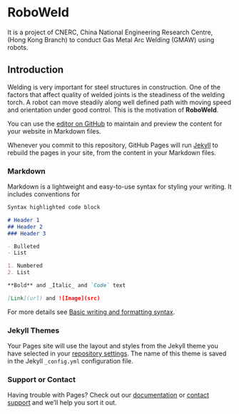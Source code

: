# RoboWeld

It is a project of CNERC, China National Engineering Research Centre, (Hong Kong Branch) to conduct Gas Metal Arc Welding (GMAW) using robots.

## Introduction
Welding is very important for steel structures in construction. One of the factors that affect quality of welded joints is the steadiness of the welding torch. A robot can move steadily along well defined path with moving speed and orientation under good control. This is the motivation of **RoboWeld**.

You can use the [editor on GitHub](https://github.com/blackhorsewu/roboweld/edit/gh-pages/index.md) to maintain and preview the content for your website in Markdown files.

Whenever you commit to this repository, GitHub Pages will run [Jekyll](https://jekyllrb.com/) to rebuild the pages in your site, from the content in your Markdown files.

### Markdown

Markdown is a lightweight and easy-to-use syntax for styling your writing. It includes conventions for

```markdown
Syntax highlighted code block

# Header 1
## Header 2
### Header 3

- Bulleted
- List

1. Numbered
2. List

**Bold** and _Italic_ and `Code` text

[Link](url) and ![Image](src)
```

For more details see [Basic writing and formatting syntax](https://docs.github.com/en/github/writing-on-github/getting-started-with-writing-and-formatting-on-github/basic-writing-and-formatting-syntax).

### Jekyll Themes

Your Pages site will use the layout and styles from the Jekyll theme you have selected in your [repository settings](https://github.com/blackhorsewu/roboweld/settings/pages). The name of this theme is saved in the Jekyll `_config.yml` configuration file.

### Support or Contact

Having trouble with Pages? Check out our [documentation](https://docs.github.com/categories/github-pages-basics/) or [contact support](https://support.github.com/contact) and we’ll help you sort it out.
